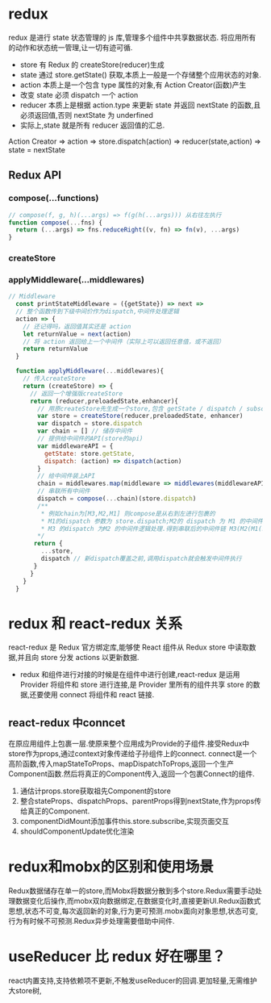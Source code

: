 # redux

redux 是进行 state 状态管理的 js 库,管理多个组件中共享数据状态.
将应用所有的动作和状态统一管理,让一切有迹可循.

- store 有 Redux 的 createStore(reducer)生成
- state 通过 store.getState() 获取,本质上一般是一个存储整个应用状态的对象.
- action 本质上是一个包含 type 属性的对象,有 Action Creator(函数)产生
- 改变 state 必须 dispatch 一个 action
- reducer 本质上是根据 action.type 来更新 state 并返回 nextState 的函数,且必须返回值,否则 nextState 为 underfined
- 实际上,state 就是所有 reducer 返回值的汇总.

Action Creator => action => store.dispatch(action) => reducer(state,action) => state = nextState

## Redux API

### compose(...functions)

```js
// compose(f, g, h)(...args) => f(g(h(...args))) 从右往左执行
function compose(...fns) {
  return (...args) => fns.reduceRight((v, fn) => fn(v), ...args)
}
```
### createStore 
### applyMiddleware(...middlewares)
```js
// Middleware
  const printStateMiddleware = ({getState}) => next => 
  // 整个函数传到下级中间价作为dispatch,中间件处理逻辑
  action => {
    // 还记得吗，返回值其实还是 action
    let returnValue = next(action)
    // 将 action 返回给上一个中间件（实际上可以返回任意值，或不返回）
    return returnValue
  }

  function applyMiddleware(...middlewares){
    // 传入createStore
    return (createStore) => {
      // 返回一个增强版createStore
      return (reducer,preloadedState,enhancer){
        // 用原createStore先生成一个store,包含 getState / dispatch / subscribe / replaceReducer 四个Api
        var store = createStore(reducer,preloadedState, enhancer)
        var dispatch = store.dispatch
        var chain = [] // 储存中间件
        // 提供给中间件的API(store的api)
        var middlewareAPI = {
          getState: store.getState,
          dispatch: (action) => dispatch(action)
        }
        // 给中间件装上API
        chain = middlewares.map(middleware => middlewares(middlewareAPI))
        // 串联所有中间件
        dispatch = compose(...chain)(store.dispatch)
        /** 
         * 例如chain为[M3,M2,M1] 则compose是从右到左进行包裹的
         * M1的dispatch 参数为 store.dispatch;M2的 dispatch 为 M1 的中间件处理逻辑,
         * M3 的dispatch 为M2 的中间件逻辑处理.得到串联后的中间件链 M3(M2(M1(store.dispatch)))
        */
       return {
         ...store,
         dispatch // 新dispatch覆盖之前,调用dispatch就会触发中间件执行
       }
      }
    }
  }
```

# redux 和 react-redux 关系

react-redux 是 Redux 官方绑定库,能够使 React 组件从 Redux store 中读取数据,并且向 store 分发 actions 以更新数据.

- redux 和组件进行对接的时候是在组件中进行创建,react-redux 是运用 Provider 将组件和 store 进行连接,是 Provider 里所有的组件共享 store 的数据,还要使用 connect 将组件和 react 链接.

## react-redux 中conncet
  在原应用组件上包裹一层.使原来整个应用成为Provide的子组件.接受Redux中store作为props,通过context对象传递给子孙组件上的connect.
  connect是一个高阶函数,传入mapStateToProps、mapDispatchToProps,返回一个生产Component函数.然后将真正的Component传入,返回一个包裹Connect的组件.
  1. 通估计props.store获取祖先Component的store
  2. 整合stateProps、dispatchProps、parentProps得到nextState,作为props传给真正的Component.
  3. componentDidMount添加事件this.store.subscribe,实现页面交互
  4. shouldComponentUpdate优化渲染
# redux和mobx的区别和使用场景
Redux数据储存在单一的store,而Mobx将数据分散到多个store.Redux需要手动处理数据变化后操作,而mobx双向数据绑定,在数据变化时,直接更新UI.Redux函数式思想,状态不可变,每次返回新的对象,行为更可预测.mobx面向对象思想,状态可变,行为有时候不可预测.Redux异步处理需要借助中间件.

# useReducer 比 redux 好在哪里？
react内置支持,支持依赖项不更新,不触发useReducer的回调.更加轻量,无需维护大store树,
